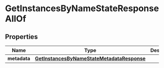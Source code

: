 

# GetInstancesByNameStateResponseAllOf

## Properties

Name | Type | Description | Notes
------------ | ------------- | ------------- | -------------
**metadata** | [**GetInstancesByNameStateMetadataResponse**](GetInstancesByNameStateMetadataResponse.md) |  |  [optional]



